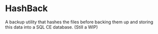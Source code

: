 # HashBack
A backup utility that hashes the files before backing them up and storing this data into a SQL CE database. (Still a WIP)
